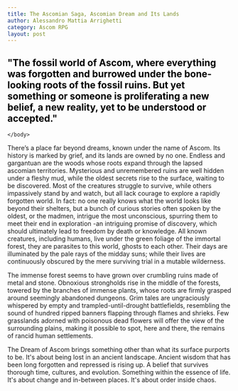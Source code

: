 ```yaml
---
title: The Ascomian Saga, Ascomian Dream and Its Lands
author: Alessandro Mattia Arrighetti
category: Ascom RPG
layout: post
---
```


<html>
    <head>
        <style type="text/css">
            h2 {
                font-weight: 700;
                color: black;
            }
            .text {
                font-weight: bold;
            }
        </style>
    </head>
    <body>
        <h2>
          "The fossil world of Ascom, where everything was forgotten and burrowed under the bone-looking roots of the fossil ruins. But yet something or someone is proliferating a new belief, a new reality, yet to be understood or accepted."
        </h2>
        <p class="text">
        </p>
 
    </body>
</html>

There’s a place far beyond dreams, known under the name of Ascom. Its history is marked by grief, and its lands are owned by no one. Endless and gargantuan are the woods whose roots expand through the lapsed ascomian territories. Mysterious and unremembered ruins are well hidden under a fleshy mud, while the oldest secrets rise to the surface, waiting to be discovered. Most of the creatures struggle to survive, while others impassively stand by and watch, but all lack courage to explore a rapidly forgotten world. In fact: no one really knows what the world looks like beyond their shelters, but a bunch of curious stories often spoken by the oldest, or the madmen, intrigue the most unconscious, spurring them to meet their end in exploration -an intriguing promise of discovery, which should ultimately lead to freedom by death or knowledge.
All known creatures, including humans, live under the green foliage of the immortal forest, they are parasites to this world, ghosts to each other. Their days are illuminated by the pale rays of the midday suns; while their lives are continuously obscured by the mere surviving trial in a mutable wilderness. 

The immense forest seems to have grown over crumbling ruins made of metal and stone. Obnoxious  strongholds rise in the middle of the forests, towered by the branches of immense plants, whose roots are firmly grasped around seemingly abandoned dungeons. Grim tales are ungraciously whispered by empty and trampled-until-drought battlefields, resembling the sound of hundred ripped banners flapping through flames and shrieks.
Few grasslands adorned with poisonous dead flowers will offer the view of the surrounding plains, making it possible to spot, here and there, the remains of rancid human settlements.  

The Dream of Ascom brings something other than what its surface purports to be. It's about being lost in an ancient landscape. Ancient wisdom that has been long forgotten and repressed is rising up. A belief that survives thorough time, cultures, and evolution. Something within the essence of life. It's about change and in-between places. It's about order inside chaos. 